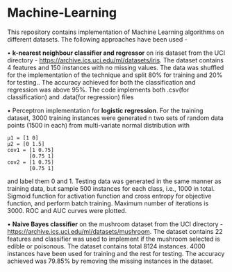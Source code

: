 # Machine-Learning
This repository contains implementation of Machine Learning algorithms on different datasets. The following approaches have been used - 

• **k-nearest neighbour classifier and regressor** on iris dataset from the UCI directory - https://archive.ics.uci.edu/ml/datasets/iris. The dataset contains 4 features and 150 instances with no missing values. The data was shuffled for the implementation of the technique and split 80% for training and 20% for testing.. The accuracy achieved for both the classification and regression was above 95%. The code implements both .csv(for classification) and .data(for regression) files

• Perceptron implementation for **logistic regression**. For the training dataset, 3000 training instances were generated n two    sets of random data points (1500 in each) from multi-variate normal distribution with
```
μ1 = [1 0]
μ2 = [0 1.5]
cov1 = [1 0.75]
       [0.75 1]
cov2 = [1 0.75]
       [0.75 1]
```
and label them 0 and 1. Testing data was generated in the same manner as training data, but sample 500 instances for each class, i.e., 1000 in total. Sigmoid function for activation function and cross entropy for objective function, and perform batch training. Maximum number of iterations is 3000. ROC and AUC curves were plotted.

• **Naive Bayes classifier** on the mushroom dataset from the UCI directory - https://archive.ics.uci.edu/ml/datasets/mushroom. The dataset contains 22 features and classifier was used to implement if the mushroom selected is edible or poisonous. The dataset contains total 8124 instances. 4000 instances have been used for training and the rest for testing. The accuracy achieved was 79.85% by removing the missing instances in the dataset.
